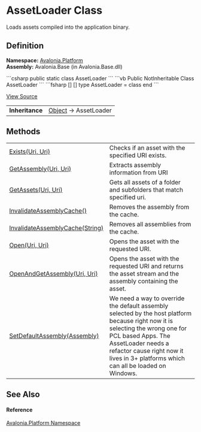 # AssetLoader Class


Loads assets compiled into the application binary.



## Definition
**Namespace:** <a href="N_Avalonia_Platform">Avalonia.Platform</a>  
**Assembly:** Avalonia.Base (in Avalonia.Base.dll)

<Tabs groupId="api-code-preview">
<TabItem value="csharp" label="C#">
```csharp
public static class AssetLoader
```
</TabItem>
<TabItem value="vb" label="VB">
```vb
Public NotInheritable Class AssetLoader
```
</TabItem>
<TabItem value="fsharp" label="F#">
```fsharp
[<AbstractClassAttribute>]
[<SealedAttribute>]
type AssetLoader = class end
```
</TabItem>
</Tabs>



<a href="https://github.com/AvaloniaUI/Avalonia/tree/master/src/Avalonia.Base/Platform/AssetLoader.cs" title="View the source code">View Source</a>

<table>
<tr><td><strong>Inheritance</strong></td><td><a href="https://learn.microsoft.com/dotnet/api/system.object" target="_blank" rel="noopener noreferrer">Object</a>  →  AssetLoader</td></tr>
</table>



## Methods
<table>
<tr>
<td><a href="M_Avalonia_Platform_AssetLoader_Exists">Exists(Uri, Uri)</a></td>
<td>Checks if an asset with the specified URI exists.</td>
</tr>
<tr>
<td><a href="M_Avalonia_Platform_AssetLoader_GetAssembly">GetAssembly(Uri, Uri)</a></td>
<td>Extracts assembly information from URI</td>
</tr>
<tr>
<td><a href="M_Avalonia_Platform_AssetLoader_GetAssets">GetAssets(Uri, Uri)</a></td>
<td>Gets all assets of a folder and subfolders that match specified uri.</td>
</tr>
<tr>
<td><a href="M_Avalonia_Platform_AssetLoader_InvalidateAssemblyCache">InvalidateAssemblyCache()</a></td>
<td>Removes the assembly from the cache.</td>
</tr>
<tr>
<td><a href="M_Avalonia_Platform_AssetLoader_InvalidateAssemblyCache_1">InvalidateAssemblyCache(String)</a></td>
<td>Removes all assemblies from the cache.</td>
</tr>
<tr>
<td><a href="M_Avalonia_Platform_AssetLoader_Open">Open(Uri, Uri)</a></td>
<td>Opens the asset with the requested URI.</td>
</tr>
<tr>
<td><a href="M_Avalonia_Platform_AssetLoader_OpenAndGetAssembly">OpenAndGetAssembly(Uri, Uri)</a></td>
<td>Opens the asset with the requested URI and returns the asset stream and the assembly containing the asset.</td>
</tr>
<tr>
<td><a href="M_Avalonia_Platform_AssetLoader_SetDefaultAssembly">SetDefaultAssembly(Assembly)</a></td>
<td>We need a way to override the default assembly selected by the host platform because right now it is selecting the wrong one for PCL based Apps. The AssetLoader needs a refactor cause right now it lives in 3+ platforms which can all be loaded on Windows.</td>
</tr>
</table>

## See Also


#### Reference
<a href="N_Avalonia_Platform">Avalonia.Platform Namespace</a>  

